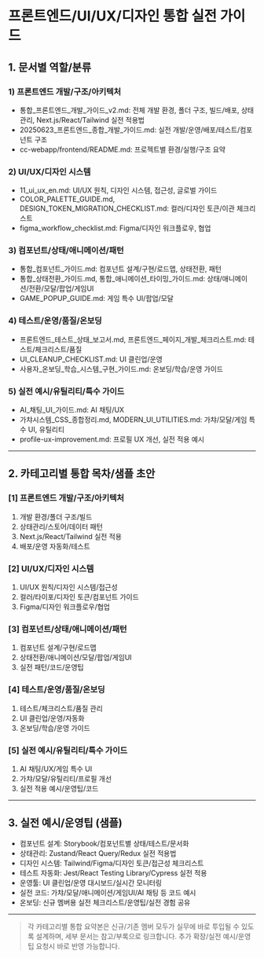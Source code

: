 # 프론트엔드/UI/UX/디자인 통합 실전 가이드

## 1. 문서별 역할/분류

### 1) 프론트엔드 개발/구조/아키텍처
- 통합_프론트엔드_개발_가이드_v2.md: 전체 개발 환경, 폴더 구조, 빌드/배포, 상태관리, Next.js/React/Tailwind 실전 적용법
- 20250623_프론트엔드_종합_개발_가이드.md: 실전 개발/운영/배포/테스트/컴포넌트 구조
- cc-webapp/frontend/README.md: 프로젝트별 환경/실행/구조 요약

### 2) UI/UX/디자인 시스템
- 11_ui_ux_en.md: UI/UX 원칙, 디자인 시스템, 접근성, 글로벌 가이드
- COLOR_PALETTE_GUIDE.md, DESIGN_TOKEN_MIGRATION_CHECKLIST.md: 컬러/디자인 토큰/이관 체크리스트
- figma_workflow_checklist.md: Figma/디자인 워크플로우, 협업

### 3) 컴포넌트/상태/애니메이션/패턴
- 통합_컴포넌트_가이드.md: 컴포넌트 설계/구현/로드맵, 상태전환, 패턴
- 통합_상태전환_가이드.md, 통합_애니메이션_타이밍_가이드.md: 상태/애니메이션/전환/모달/팝업/게임UI
- GAME_POPUP_GUIDE.md: 게임 특수 UI/팝업/모달

### 4) 테스트/운영/품질/온보딩
- 프론트엔드_테스트_상태_보고서.md, 프론트엔드_페이지_개발_체크리스트.md: 테스트/체크리스트/품질
- UI_CLEANUP_CHECKLIST.md: UI 클린업/운영
- 사용자_온보딩_학습_시스템_구현_가이드.md: 온보딩/학습/운영 가이드

### 5) 실전 예시/유틸리티/특수 가이드
- AI_채팅_UI_가이드.md: AI 채팅/UX
- 가챠시스템_CSS_종합정리.md, MODERN_UI_UTILITIES.md: 가챠/모달/게임 특수 UI, 유틸리티
- profile-ux-improvement.md: 프로필 UX 개선, 실전 적용 예시

---

## 2. 카테고리별 통합 목차/샘플 초안

### [1] 프론트엔드 개발/구조/아키텍처
1. 개발 환경/폴더 구조/빌드
2. 상태관리/스토어/데이터 패턴
3. Next.js/React/Tailwind 실전 적용
4. 배포/운영 자동화/테스트

### [2] UI/UX/디자인 시스템
1. UI/UX 원칙/디자인 시스템/접근성
2. 컬러/타이포/디자인 토큰/컴포넌트 가이드
3. Figma/디자인 워크플로우/협업

### [3] 컴포넌트/상태/애니메이션/패턴
1. 컴포넌트 설계/구현/로드맵
2. 상태전환/애니메이션/모달/팝업/게임UI
3. 실전 패턴/코드/운영팁

### [4] 테스트/운영/품질/온보딩
1. 테스트/체크리스트/품질 관리
2. UI 클린업/운영/자동화
3. 온보딩/학습/운영 가이드

### [5] 실전 예시/유틸리티/특수 가이드
1. AI 채팅/UX/게임 특수 UI
2. 가챠/모달/유틸리티/프로필 개선
3. 실전 적용 예시/운영팁/코드

---

## 3. 실전 예시/운영팁 (샘플)

- 컴포넌트 설계: Storybook/컴포넌트별 상태/테스트/문서화
- 상태관리: Zustand/React Query/Redux 실전 적용법
- 디자인 시스템: Tailwind/Figma/디자인 토큰/접근성 체크리스트
- 테스트 자동화: Jest/React Testing Library/Cypress 실전 적용
- 운영툴: UI 클린업/운영 대시보드/실시간 모니터링
- 실전 코드: 가챠/모달/애니메이션/게임UI/AI 채팅 등 코드 예시
- 온보딩: 신규 멤버용 실전 체크리스트/운영팁/실전 경험 공유

---

> 각 카테고리별 통합 요약본은 신규/기존 멤버 모두가 실무에 바로 투입될 수 있도록 설계하며, 세부 문서는 참고/부록으로 링크합니다. 추가 확장/실전 예시/운영팁 요청시 바로 반영 가능합니다.
